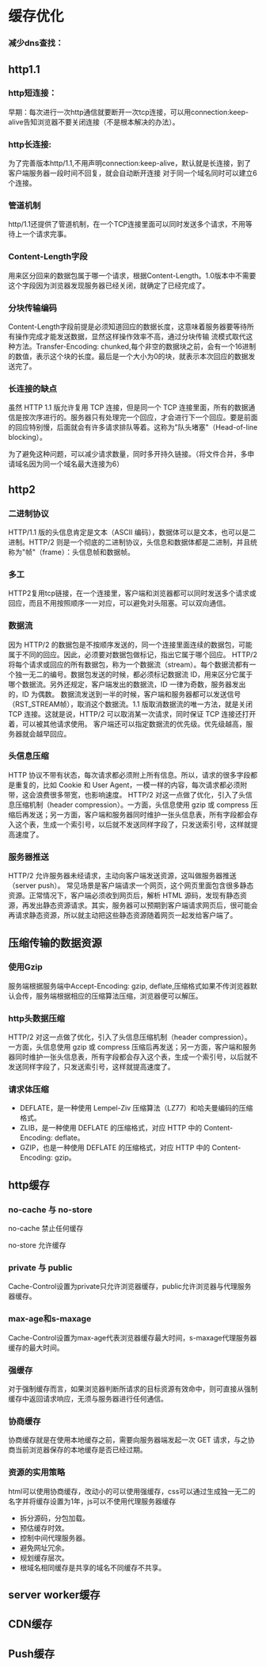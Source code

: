 # 缓存优化

### 减少dns查找：

## http1.1

### http短连接：

早期：每次进行一次http通信就要断开一次tcp连接，可以用connection:keep-alive告知浏览器不要关闭连接（不是根本解决的办法）。

### http长连接:

为了完善版本http/1.1,不用声明connection:keep-alive，默认就是长连接，到了客户端服务器一段时间不回复，就会自动断开连接
对于同一个域名同时可以建立6个连接。

### 管道机制

http/1.1还提供了管道机制，在一个TCP连接里面可以同时发送多个请求，不用等待上一个请求完事。

### Content-Length字段

用来区分回来的数据包属于哪一个请求，根据Content-Length。1.0版本中不需要这个字段因为浏览器发现服务器已经关闭，就确定了已经完成了。

### 分块传输编码

Content-Length字段前提是必须知道回应的数据长度，这意味着服务器要等待所有操作完成才能发送数据，显然这样操作效率不高，通过分块传输
流模式取代这种方法。Transfer-Encoding: chunked,每个非空的数据块之前，会有一个16进制的数值，表示这个块的长度。最后是一个大小为0的块，就表示本次回应的数据发送完了。

### 长连接的缺点

虽然 HTTP 1.1 版允许复用 TCP 连接，但是同一个 TCP 连接里面，所有的数据通信是按次序进行的。服务器只有处理完一个回应，才会进行下一个回应。要是前面的回应特别慢，后面就会有许多请求排队等着。这称为"队头堵塞"（Head-of-line blocking）。

为了避免这种问题，可以减少请求数量，同时多开持久链接。（将文件合并，多申请域名因为同一个域名最大连接为6）

## http2

### 二进制协议

HTTP/1.1 版的头信息肯定是文本（ASCII 编码），数据体可以是文本，也可以是二进制。HTTP/2 则是一个彻底的二进制协议，头信息和数据体都是二进制，并且统称为"帧"（frame）：头信息帧和数据帧。

### 多工

HTTP2复用tcp链接，在一个连接里，客户端和浏览器都可以同时发送多个请求或回应，而且不用按照顺序一一对应，可以避免对头阻塞。可以双向通信。

### 数据流

因为 HTTP/2 的数据包是不按顺序发送的，同一个连接里面连续的数据包，可能属于不同的回应。因此，必须要对数据包做标记，指出它属于哪个回应。
HTTP/2 将每个请求或回应的所有数据包，称为一个数据流（stream）。每个数据流都有一个独一无二的编号。数据包发送的时候，都必须标记数据流 ID，用来区分它属于哪个数据流。另外还规定，客户端发出的数据流，ID 一律为奇数，服务器发出的，ID 为偶数。
数据流发送到一半的时候，客户端和服务器都可以发送信号（RST_STREAM帧），取消这个数据流。1.1 版取消数据流的唯一方法，就是关闭 TCP 连接。这就是说，HTTP/2 可以取消某一次请求，同时保证 TCP 连接还打开着，可以被其他请求使用。
客户端还可以指定数据流的优先级。优先级越高，服务器就会越早回应。

### 头信息压缩

HTTP 协议不带有状态，每次请求都必须附上所有信息。所以，请求的很多字段都是重复的，比如 Cookie 和 User Agent，一模一样的内容，每次请求都必须附带，这会浪费很多带宽，也影响速度。
HTTP/2 对这一点做了优化，引入了头信息压缩机制（header compression）。一方面，头信息使用 gzip 或 compress 压缩后再发送；另一方面，客户端和服务器同时维护一张头信息表，所有字段都会存入这个表，生成一个索引号，以后就不发送同样字段了，只发送索引号，这样就提高速度了。

### 服务器推送

HTTP/2 允许服务器未经请求，主动向客户端发送资源，这叫做服务器推送（server push）。
常见场景是客户端请求一个网页，这个网页里面包含很多静态资源。正常情况下，客户端必须收到网页后，解析 HTML 源码，发现有静态资源，再发出静态资源请求。其实，服务器可以预期到客户端请求网页后，很可能会再请求静态资源，所以就主动把这些静态资源随着网页一起发给客户端了。

## 压缩传输的数据资源

### 使用Gzip

服务端根据服务端中Accept-Encoding: gzip, deflate,压缩格式如果不传浏览器默认会传，服务端根据相应的压缩算法压缩，浏览器便可以解压。

### http头数据压缩

HTTP/2 对这一点做了优化，引入了头信息压缩机制（header compression）。一方面，头信息使用 gzip 或 compress 压缩后再发送；另一方面，客户端和服务器同时维护一张头信息表，所有字段都会存入这个表，生成一个索引号，以后就不发送同样字段了，只发送索引号，这样就提高速度了。

### 请求体压缩

- DEFLATE，是一种使用 Lempel-Ziv 压缩算法（LZ77）和哈夫曼编码的压缩格式。
- ZLIB，是一种使用 DEFLATE 的压缩格式，对应 HTTP 中的 Content-Encoding: deflate。
- GZIP，也是一种使用 DEFLATE 的压缩格式，对应 HTTP 中的 Content-Encoding: gzip。

## http缓存

### no-cache 与 no-store

no-cache 禁止任何缓存

no-store 允许缓存

### private 与 public

Cache-Control设置为private只允许浏览器缓存，public允许浏览器与代理服务器缓存。

### max-age和s-maxage

Cache-Control设置为max-age代表浏览器缓存最大时间，s-maxage代理服务器缓存的最大时间。

### 强缓存

对于强制缓存而言，如果浏览器判断所请求的目标资源有效命中，则可直接从强制缓存中返回请求响应，无须与服务器进行任何通信。

### 协商缓存

协商缓存就是在使用本地缓存之前，需要向服务器端发起一次 GET 请求，与之协商当前浏览器保存的本地缓存是否已经过期。

### 资源的实用策略

html可以使用协商缓存，改动小的可以使用强缓存，css可以通过生成独一无二的名字并将缓存设置为1年，js可以不使用代理服务器缓存

- 拆分源码，分包加载。
- 预估缓存时效。
- 控制中间代理服务器。
- 避免网址冗余。
- 规划缓存层次。
- 根域名相同缓存是共享的域名不同缓存不共享。

## server worker缓存

## CDN缓存

## Push缓存


